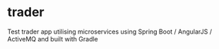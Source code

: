 trader
======

Test trader app utilising microservices using Spring Boot / AngularJS / ActiveMQ and built with Gradle
